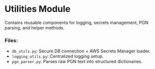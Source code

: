 # Utilities Module

Contains reusable components for logging, secrets management, PGN parsing, and helper methods.

### Files:
- `db_utils.py`: Secure DB connection + AWS Secrets Manager loader.
- `logging_utils.py`: Centralized logging setup.
- `pgn_parser.py`: Parses raw PGN text into structured dictionaries.
